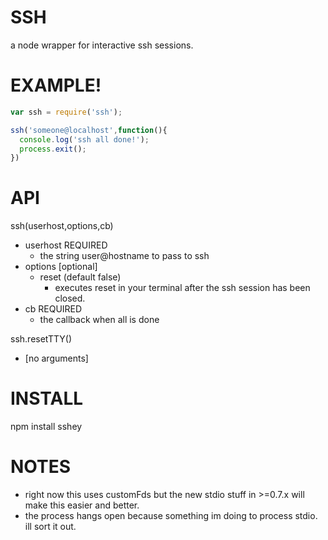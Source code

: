 SSH
===

a node wrapper for interactive ssh sessions.

EXAMPLE!
========

```js
var ssh = require('ssh');

ssh('someone@localhost',function(){
  console.log('ssh all done!');
  process.exit();
})
```

API
===

ssh(userhost,options,cb)
  - userhost REQUIRED
    - the string user@hostname to pass to ssh
  - options [optional]
    - reset (default false)
      - executes reset in your terminal after the ssh session has been closed.
  - cb REQUIRED
    - the callback when all is done

ssh.resetTTY()
  - [no arguments]
  

INSTALL
=======

npm install sshey

NOTES
=====

* right now this uses customFds but the new stdio stuff in >=0.7.x will make this easier and better.
* the process hangs open because something im doing to process stdio. ill sort it out.
